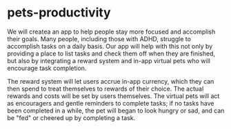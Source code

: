 # pets-productivity

We will createa an app to help people stay more focused and accomplish their goals. Many people, including those with ADHD, struggle to accomplish tasks on a daily basis. Our app will help with this not only by providing a place to list tasks and check them off when they are finished, but also by integrating a reward system and in-app virtual pets who will encourage task completion.

The reward system will let users accrue in-app currency, which they can then spend to treat themselves to rewards of their choice. The actual rewards and costs will be set by users themselves. The virtual pets will act as encouragers and gentle reminders to complete tasks; if no tasks have been completed in a while, the pet will began to look hungry or sad, and can be "fed" or cheered up by completing a task.
